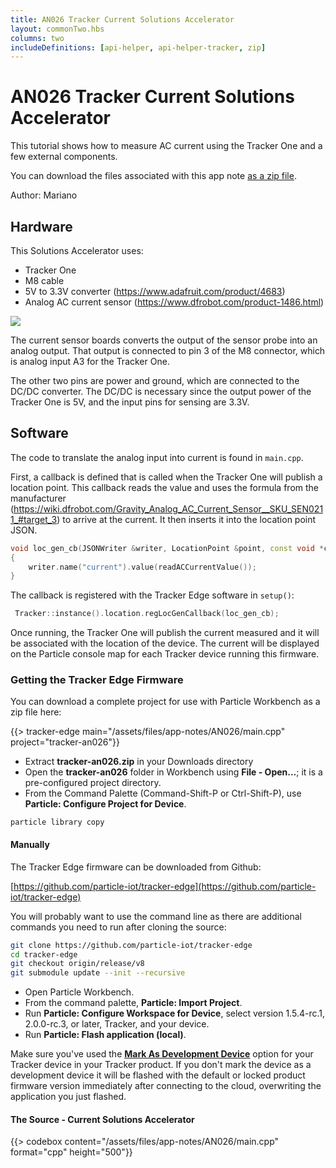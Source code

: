 ```yaml
---
title: AN026 Tracker Current Solutions Accelerator
layout: commonTwo.hbs
columns: two
includeDefinitions: [api-helper, api-helper-tracker, zip]
---
```

# AN026 Tracker Current Solutions Accelerator

This tutorial shows how to measure AC current using the Tracker One and a few external components. 

You can download the files associated with this app note [as a zip file](/assets/files/app-notes/AN026.zip).

Author: Mariano

## Hardware

This Solutions Accelerator uses:
* Tracker One
* M8 cable
* 5V to 3.3V converter (https://www.adafruit.com/product/4683)
* Analog AC current sensor (https://www.dfrobot.com/product-1486.html)

![](/assets/images/app-notes/AN026/current_sensor.png)

The current sensor boards converts the output of the sensor probe into an analog output. That output is connected to pin 3 of the M8 connector, which is analog input A3 for the Tracker One.

The other two pins are power and ground, which are connected to the DC/DC converter. The DC/DC is necessary since the output power of the Tracker One is 5V, and the input pins for sensing are 3.3V.

## Software

The code to translate the analog input into current is found in `main.cpp`.

First, a callback is defined that is called when the Tracker One will publish a location point. This callback reads the value and uses the formula from the manufacturer (https://wiki.dfrobot.com/Gravity_Analog_AC_Current_Sensor__SKU_SEN0211_#target_3) to arrive at the current. It then inserts it into the location point JSON.

```c++
void loc_gen_cb(JSONWriter &writer, LocationPoint &point, const void *context)
{
    writer.name("current").value(readACCurrentValue());
}
```

The callback is registered with the Tracker Edge software in `setup()`:

```c++
 Tracker::instance().location.regLocGenCallback(loc_gen_cb);
```

Once running, the Tracker One will publish the current measured and it will be associated with the location of the device. The current will be displayed on the Particle console map for each Tracker device running this firmware.

### Getting the Tracker Edge Firmware

You can download a complete project for use with Particle Workbench as a zip file here:

{{> tracker-edge main="/assets/files/app-notes/AN026/main.cpp" project="tracker-an026"}}

- Extract **tracker-an026.zip** in your Downloads directory 
- Open the **tracker-an026** folder in Workbench using **File - Open...**; it is a pre-configured project directory.
- From the Command Palette (Command-Shift-P or Ctrl-Shift-P), use **Particle: Configure Project for Device**.

```
particle library copy
```

#### Manually


The Tracker Edge firmware can be downloaded from Github:

[https://github.com/particle-iot/tracker-edge](https://github.com/particle-iot/tracker-edge)

You will probably want to use the command line as there are additional commands you need to run after cloning the source:

```bash
git clone https://github.com/particle-iot/tracker-edge 
cd tracker-edge
git checkout origin/release/v8
git submodule update --init --recursive
```

- Open Particle Workbench.
- From the command palette, **Particle: Import Project**.
- Run **Particle: Configure Workspace for Device**, select version 1.5.4-rc.1, 2.0.0-rc.3, or later, Tracker, and your device.
- Run **Particle: Flash application (local)**.

Make sure you've used the [**Mark As Development Device**](https://docs.particle.io/tutorials/product-tools/development-devices/) option for your Tracker device in your Tracker product. If you don't mark the device as a development device it will be flashed with the default or locked product firmware version immediately after connecting to the cloud, overwriting the application you just flashed.

#### The Source - Current Solutions Accelerator

{{> codebox content="/assets/files/app-notes/AN026/main.cpp" format="cpp" height="500"}}
